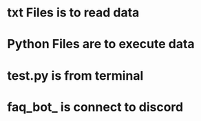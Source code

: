 # txt Files is to read data

# Python Files are to execute data 

# test.py is from terminal

# faq_bot_ is connect to discord 
